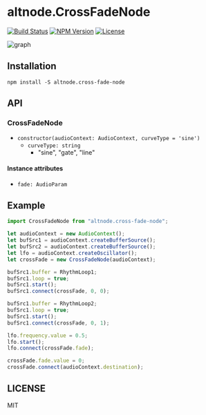 # altnode.CrossFadeNode
[![Build Status](http://img.shields.io/travis/altnode/cross-fade-node.svg?style=flat-square)](https://travis-ci.org/altnode/cross-fade-node)
[![NPM Version](http://img.shields.io/npm/v/altnode.cross-fade-node.svg?style=flat-square)](https://www.npmjs.org/package/altnode.cross-fade-node)
[![License](http://img.shields.io/badge/license-MIT-brightgreen.svg?style=flat-square)](http://mohayonao.mit-license.org/)

![graph](https://github.com/altnode/cross-fade-node/wiki/images/cross-fade-node.png)

## Installation

```
npm install -S altnode.cross-fade-node
```

## API
### CrossFadeNode
- `constructor(audioContext: AudioContext, curveType = 'sine')`
  - `curveType: string`
    - "sine", "gate", "line"

#### Instance attributes
- `fade: AudioParam`

## Example

```js
import CrossFadeNode from "altnode.cross-fade-node";

let audioContext = new AudioContext();
let bufSrc1 = audioContext.createBufferSource();
let bufSrc2 = audioContext.createBufferSource();
let lfo = audioContext.createOscillator();
let crossFade = new CrossFadeNode(audioContext);

bufSrc1.buffer = RhythmLoop1;
bufSrc1.loop = true;
bufSrc1.start();
bufSrc1.connect(crossFade, 0, 0);

bufSrc1.buffer = RhythmLoop2;
bufSrc1.loop = true;
bufSrc1.start();
bufSrc1.connect(crossFade, 0, 1);

lfo.frequency.value = 0.5;
lfo.start();
lfo.connect(crossFade.fade);

crossFade.fade.value = 0;
crossFade.connect(audioContext.destination);
```

## LICENSE
MIT
